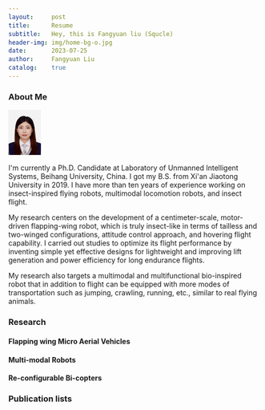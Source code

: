 ```yaml
---
layout:     post
title:      Resume
subtitle:   Hey, this is Fangyuan liu (Squcle)
header-img: img/home-bg-o.jpg
date:       2023-07-25
author:     Fangyuan Liu
catalog:    true
---
```


### About Me
<div>
<img aligh="left" src="/img/photo.png" style="zoom:15%"/>
<p>I'm currently a Ph.D. Candidate at Laboratory of Unmanned Intelligent Systems, Beihang University, China. I got my B.S. from Xi'an Jiaotong University in 2019. I have more than ten years of experience working on insect-inspired flying robots, multimodal locomotion robots, and insect flight.</p>
<p>My research centers on the development of a centimeter-scale, motor-driven flapping-wing robot, which is truly insect-like in terms of tailless and two-winged configurations, attitude control approach, and hovering flight capability. I carried out studies to optimize its flight performance by inventing simple yet effective designs for lightweight and improving lift generation and power efficiency for long endurance flights.</p>
<p>My research also targets a multimodal and multifunctional bio-inspired robot that in addition to flight can be equipped with more modes of transportation such as jumping, crawling, running, etc., similar to real flying animals.</p>
</div>


### Research
#### Flapping wing Micro Aerial Vehicles

#### Multi-modal Robots

#### Re-configurable Bi-copters

### Publication lists

